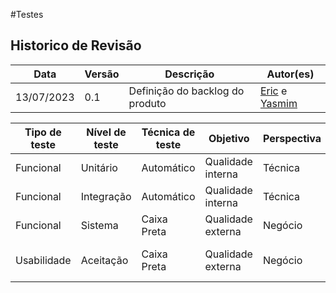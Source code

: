 #Testes

## Historico de Revisão

| Data       | Versão | Descrição                       | Autor(es)                                                                  |
| ---------- | ------ | ------------------------------- | -------------------------------------------------------------------------- |
| 13/07/2023 | 0.1    | Definição do backlog do produto | [Eric](https://github.com/ericbky) e [Yasmim](https://github.com/yaskisoba) |

|Tipo de teste|Nível de teste|Técnica de teste|Objetivo|Perspectiva|Escopo|
|-----------|-------|----------|----------|--------------|---------|
|Funcional|Unitário|Automático|Qualidade interna|Técnica| MVP2|
|Funcional|Integração|Automático|Qualidade interna|Técnica| MVP2|
|Funcional|Sistema|Caixa Preta|Qualidade externa|Negócio| MVP2|
|Usabilidade|Aceitação|Caixa Preta|Qualidade externa|Negócio|RNF04, RNF06, RNF07|
